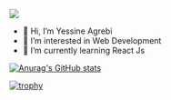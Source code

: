 ![](https://komarev.com/ghpvc/?username=ragnar-codes&color=blue)

- 👋 Hi, I’m Yessine Agrebi
- 👀 I’m interested in Web Development
- 🌱 I’m currently learning React Js


[![Anurag's GitHub stats](https://github-readme-stats.vercel.app/api?username=ragnar-codes)](https://github.com/anuraghazra/github-readme-stats)

[![trophy](https://github-profile-trophy.vercel.app/?username=ragnar-codes&row=2&column=3&theme=onedark)](https://github.com/ryo-ma/github-profile-trophy)


<!---
ragnar-codes/ragnar-codes is a ✨ special ✨ repository because its `README.md` (this file) appears on your GitHub profile.
You can click the Preview link to take a look at your changes.

--->
